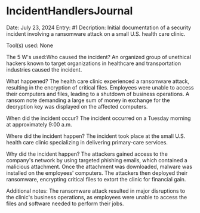 # IncidentHandlersJournal
Date: July 23, 2024       Entry: #1
Decription: Initial documentation of a security incident involving a ransomware attack on a small U.S. health care clinic.

Tool(s) used: None

The 5 W's used:Who caused the incident? An organized group of unethical hackers known to target organizations in healthcare and transportation industries caused the incident.

What happened? The health care clinic experienced a ransomware attack, resulting in the encryption of critical files. Employees were unable to access their computers and files, leading to a shutdown of business operations. A ransom note demanding a large sum of money in exchange for the decryption key was displayed on the affected computers.

When did the incident occur? The incident occurred on a Tuesday morning at approximately 9:00 a.m.

Where did the incident happen? The incident took place at the small U.S. health care clinic specializing in delivering primary-care services.

Why did the incident happen? The attackers gained access to the company's network by using targeted phishing emails, which contained a malicious attachment. Once the attachment was downloaded, malware was installed on the employees' computers. The attackers then deployed their ransomware, encrypting critical files to extort the clinic for financial gain.

Additional notes: The ransomware attack resulted in major disruptions to the clinic's business operations, as employees were unable to access the files and software needed to perform their jobs.

